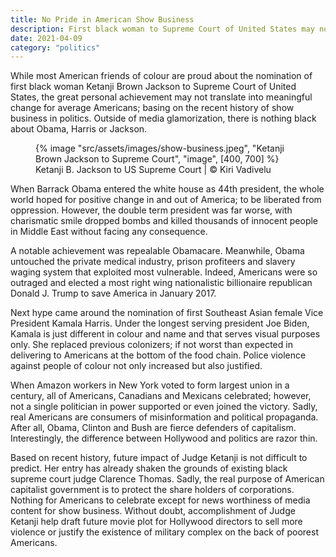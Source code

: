 ```yaml
---
title: No Pride in American Show Business
description: First black woman to Supreme Court of United States may not translate into meaningful change for average Americans
date: 2021-04-09
category: "politics"
---
```


While most American friends of colour are proud about the nomination of first black woman Ketanji Brown Jackson to Supreme Court of United States, the great personal achievement may not translate into meaningful change for average Americans; basing on the recent history of show business in politics. Outside of media glamorization, there is nothing black about Obama, Harris or Jackson.

<!-- excerpt -->

<figure>
{% image "src/assets/images/show-business.jpeg", "Ketanji Brown Jackson to Supreme Court", "image", [400, 700] %}
<figcaption>Ketanji B. Jackson to US Supreme Court | © Kiri Vadivelu</figcaption>
</figure>

When Barrack Obama entered the white house as 44th president, the whole world hoped for positive change in and out of America; to be liberated from oppression. However, the double term president was far worse, with charismatic smile dropped bombs and killed thousands of innocent people in Middle East without facing any consequence.

A notable achievement was repealable Obamacare. Meanwhile, Obama untouched the private medical industry, prison profiteers and slavery waging system that exploited most vulnerable. Indeed, Americans were so outraged and elected a most right wing nationalistic billionaire republican Donald J. Trump to save America in January 2017.

Next hype came around the nomination of first Southeast Asian female Vice President Kamala Harris. Under the longest serving president Joe Biden, Kamala is just different in colour and name and that serves visual purposes only. She replaced previous colonizers; if not worst than expected in delivering to Americans at the bottom of the food chain. Police violence against people of colour not only increased but also justified.

When Amazon workers in New York voted to form largest union in a century, all of Americans, Canadians and Mexicans celebrated; however, not a single politician in power supported or even joined the victory. Sadly, real Americans are consumers of misinformation and political propaganda. After all, Obama, Clinton and Bush are fierce defenders of capitalism. Interestingly, the difference between Hollywood and politics are razor thin.

Based on recent history, future impact of Judge Ketanji is not difficult to predict. Her entry has already shaken the grounds of existing black supreme court judge Clarence Thomas. Sadly, the real purpose of American capitalist government is to protect the share holders of corporations. Nothing for Americans to celebrate except for news worthiness of media content for show business. Without doubt, accomplishment of Judge Ketanji help draft future movie plot for Hollywood directors to sell more violence or justify the existence of military complex on the back of poorest Americans.
